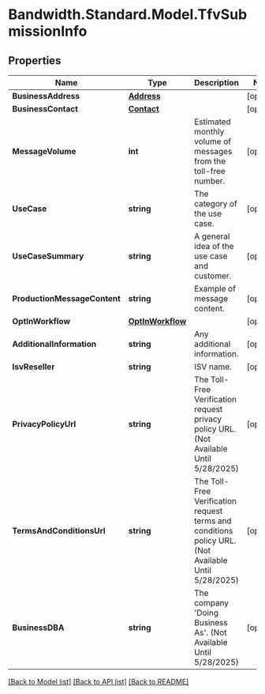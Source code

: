 # Bandwidth.Standard.Model.TfvSubmissionInfo

## Properties

Name | Type | Description | Notes
------------ | ------------- | ------------- | -------------
**BusinessAddress** | [**Address**](Address.md) |  | [optional] 
**BusinessContact** | [**Contact**](Contact.md) |  | [optional] 
**MessageVolume** | **int** | Estimated monthly volume of messages from the toll-free number. | [optional] 
**UseCase** | **string** | The category of the use case. | [optional] 
**UseCaseSummary** | **string** | A general idea of the use case and customer. | [optional] 
**ProductionMessageContent** | **string** | Example of message content. | [optional] 
**OptInWorkflow** | [**OptInWorkflow**](OptInWorkflow.md) |  | [optional] 
**AdditionalInformation** | **string** | Any additional information. | [optional] 
**IsvReseller** | **string** | ISV name. | [optional] 
**PrivacyPolicyUrl** | **string** | The Toll-Free Verification request privacy policy URL. (Not Available Until 5/28/2025) | [optional] 
**TermsAndConditionsUrl** | **string** | The Toll-Free Verification request terms and conditions policy URL. (Not Available Until 5/28/2025) | [optional] 
**BusinessDBA** | **string** | The company &#39;Doing Business As&#39;. (Not Available Until 5/28/2025) | [optional] 

[[Back to Model list]](../README.md#documentation-for-models) [[Back to API list]](../README.md#documentation-for-api-endpoints) [[Back to README]](../README.md)

